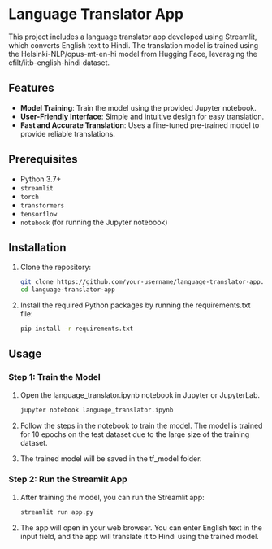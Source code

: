 # Language Translator App

This project includes a language translator app developed using Streamlit, which converts English text to Hindi. The translation model is trained using the Helsinki-NLP/opus-mt-en-hi model from Hugging Face, leveraging the cfilt/iitb-english-hindi dataset.

## Features

- **Model Training**: Train the model using the provided Jupyter notebook.
- **User-Friendly Interface**: Simple and intuitive design for easy translation.
- **Fast and Accurate Translation**: Uses a fine-tuned pre-trained model to provide reliable translations.

## Prerequisites

- Python 3.7+
- `streamlit`
- `torch`
- `transformers`
- `tensorflow`
- `notebook` (for running the Jupyter notebook)

## Installation

1. Clone the repository:

   ```bash
   git clone https://github.com/your-username/language-translator-app.git
   cd language-translator-app

2. Install the required Python packages by running the requirements.txt file:

   ```bash
   pip install -r requirements.txt

## Usage

### Step 1: Train the Model

1. Open the language_translator.ipynb notebook in Jupyter or JupyterLab.

   ```bash
   jupyter notebook language_translator.ipynb

2. Follow the steps in the notebook to train the model. The model is trained for 10 epochs on the test dataset due to the large size of the training dataset.

3. The trained model will be saved in the tf_model folder.

### Step 2: Run the Streamlit App

1. After training the model, you can run the Streamlit app:

   ```bash
   streamlit run app.py

2. The app will open in your web browser. You can enter English text in the input field, and the app will translate it to Hindi using the trained model.
